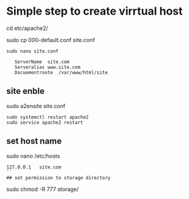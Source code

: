 # Simple step to create virrtual host
 
  
 cd etc/apache2/
 
 sudo cp 000-default.conf site.conf
 
 ```
 sudo nano site.conf
  
  	ServerName	site.com
 	Serveralias	www.site.com
 	Docuementroote	/var/www/html/site
 ```
 ## site enble	
 sudo a2ensite site.conf
 
 ```
 sudo systemctl restart apache2
 sudo service apache2 restart
 ```
 ## set host name
 
 sudo nano /etc/hosts
 ```
 127.0.0.1   site.com
 ``
 ## set permission to storage directory	
```
sudo chmod -R 777 storage/ 	

